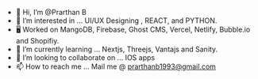 - 👋 Hi, I’m @Prarthan B
- 👀 I’m interested in ... UI/UX Designing , REACT, and PYTHON.
- 🖥 Worked on MangoDB, Firebase, Ghost CMS, Vercel, Netlify, Bubble.io and Shopifiy. 
- 🌱 I’m currently learning ... Nextjs, Threejs, Vantajs and Sanity.
- 💞️ I’m looking to collaborate on ... IOS apps
- 📫 How to reach me ... Mail me @ prarthanb1993@gmail.com

<!---
Prarthanparu/Prarthanparu is a ✨ special ✨ repository because its `README.md` (this file) appears on your GitHub profile.
You can click the Preview link to take a look at your changes.
--->
